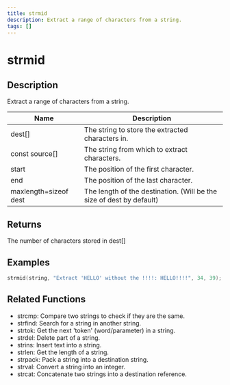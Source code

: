 ```yaml
---
title: strmid
description: Extract a range of characters from a string.
tags: []
---
```


# strmid

<TagLinks />

## Description

Extract a range of characters from a string.

| Name                  | Description                                                          |
| --------------------- | -------------------------------------------------------------------- |
| dest[]                | The string to store the extracted characters in.                     |
| const source[]        | The string from which to extract characters.                         |
| start                 | The position of the first character.                                 |
| end                   | The position of the last character.                                  |
| maxlength=sizeof dest | The length of the destination. (Will be the size of dest by default) |

## Returns

The number of characters stored in dest[]

## Examples

```c
strmid(string, "Extract 'HELLO' without the !!!!: HELLO!!!!", 34, 39); //string contains "HELLO"
```

## Related Functions

- strcmp: Compare two strings to check if they are the same.
- strfind: Search for a string in another string.
- strtok: Get the next 'token' (word/parameter) in a string.
- strdel: Delete part of a string.
- strins: Insert text into a string.
- strlen: Get the length of a string.
- strpack: Pack a string into a destination string.
- strval: Convert a string into an integer.
- strcat: Concatenate two strings into a destination reference.
